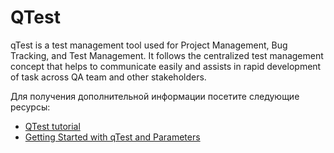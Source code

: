 # QTest

qTest is a test management tool used for Project Management, Bug Tracking, and Test Management. It follows the centralized test management concept that helps to communicate easily and assists in rapid development of task across QA team and other stakeholders.

Для получения дополнительной информации посетите следующие ресурсы:

- [QTest tutorial](https://www.tutorialspoint.com/qtest/qtest_introduction.htm)
- [Getting Started with qTest and Parameters](https://www.youtube.com/watch?v=1q8vQ2XF9QE)
